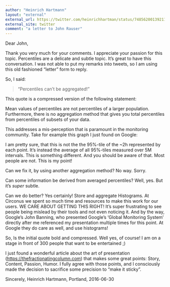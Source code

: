 ```yaml
---
author: "Heinrich Hartmann"
layout: "external"
external_url: https://twitter.com/heinrichhartman/status/748562001392111617
external_site: twitter
comment: "a letter to John Rauser"
---
```


Dear John,

Thank you very much for your comments. I appreciate your passion for this topic. Percentiles are a delicate and subtle topic. It’s great to have this conversation. I was not able to put my remarks into tweets, so I am using this old fashioned “letter” form to reply.

So, I said:

> “Percentiles can’t be aggregated!”

This quote is a compressed version of the following statement:

Mean values of percentiles are not percentiles of a larger population. Furthermore, there is no aggregation method that gives you total percentiles from percentiles of subsets of your data.

This addresses a mis-perception that is paramount in the monitoring community. Take for example this graph I just found on Google:



I am pretty sure, that this is not the the 95%-tile of the ~2h represented by each point. It’s instead the average of all 95%-tiles measured over 5M intervals. This is something different. And you should be aware of that. Most people are not. This is my point!

Can we fix it, by using another aggregation method? No way. Sorry.

Can some information be derived from averaged percentiles? Well, yes. But it’s _super_ subtle.

Can we do better? Yes certainly! Store and aggregate Histograms. At Circonus we spent so much time and resources to make this work for our users. WE CARE ABOUT GETTING THIS RIGHT! It’s super frustrating to see people being mislead by their tools and not even noticing it. And by the way, Google’s John Banning, who presented Google’s ‘Global Monitoring System’ directly after me referenced my presentation multiple times for this point. At Google they do care as well, and use histograms!

So, Is the initial quote bold and compressed. Well yes, of course! I am on a stage in front of 300 people that want to be entertained ;)

I just found a wonderful article about the art of presentation (https://thefractionatingcolumn.com) that makes some great points: Story, Content, Passion, Humor. I fully agree with those points, and I consciously made the decision to sacrifice some precision to “make it sticky”.


Sincerely,
Heinrich Hartmann, Portland, 2016-06-30
